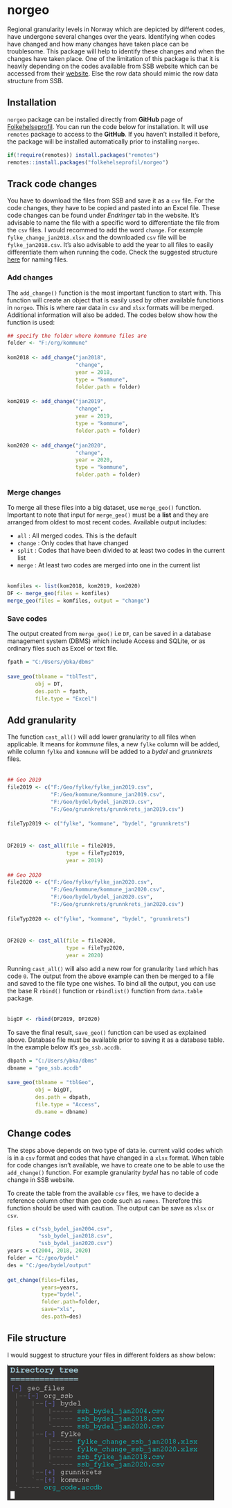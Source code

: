 
# norgeo

<!-- badges: start -->

<!-- badges: end -->

Regional granularity levels in Norway which are depicted by different
codes, have undergone several changes over the years. Identifying when
codes have changed and how many changes have taken place can be
troublesome. This package will help to identify these changes and when
the changes have taken place. One of the limitation of this package is
that it is heavily depending on the codes available from SSB website
which can be accessed from their
[website](https://www.ssb.no/befolkning/artikler-og-publikasjoner/regionale-endringer-2020).
Else the row data should mimic the row data structure from SSB.

## Installation

`norgeo` package can be installed directly from **GitHub** page of
[Folkehelseprofil](https://github.com/folkehelseprofil). You can run the
code below for installation. It will use `remotes` package to access to
the **GitHub**. If you haven’t installed it before, the package will be
installed automatically prior to installing `norgeo`.

``` r
if(!require(remotes)) install.packages("remotes")
remotes::install.packages("folkehelseprofil/norgeo")
```

## Track code changes

You have to download the files from SSB and save it as a `csv` file. For
the code changes, they have to be copied and pasted into an Excel file.
These code changes can be found under *Endringer* tab in the website.
It’s advisable to name the file with a specific word to differentiate
the file from the `csv` files. I would recommed to add the word
`change`. For example `fylke_change_jan2018.xlsx` and the downloaded
`csv` file will be `fylke_jan2018.csv`. It’s also advisable to add the
year to all files to easily differentiate them when running the code.
Check the suggested structure [here](#file-structure) for naming files.

### Add changes

The `add_change()` function is the most important function to start
with. This function will create an object that is easily used by other
available functions in `norgeo`. This is where raw data in `csv` and
`xlsx` formats will be merged. Additional information will also be
added. The codes below show how the function is used:

``` r
## specify the folder where kommune files are
folder <- "F:/org/kommune"

kom2018 <- add_change("jan2018",
                      "change",
                      year = 2018,
                      type = "kommune",
                      folder.path = folder)

kom2019 <- add_change("jan2019",
                      "change",
                      year = 2019,
                      type = "kommune",
                      folder.path = folder)

kom2020 <- add_change("jan2020",
                      "change",
                      year = 2020,
                      type = "kommune",
                      folder.path = folder)
```

### Merge changes

To merge all these files into a big dataset, use `merge_geo()` function.
Important to note that input for `merge_geo()` must be a **list** and
they are arranged from oldest to most recent codes. Available output
includes:

  - `all` : All merged codes. This is the default
  - `change` : Only codes that have changed
  - `split` : Codes that have been divided to at least two codes in the
    current list
  - `merge` : At least two codes are merged into one in the current list

<!-- end list -->

``` r

komfiles <- list(kom2018, kom2019, kom2020)
DF <- merge_geo(files = komfiles)
merge_geo(files = komfiles, output = "change")
```

### Save codes

The output created from `merge_geo()` i.e `DF`, can be saved in a
database management system (DBMS) which include Access and SQLite, or as
ordinary files such as Excel or text file.

``` r
fpath = "C:/Users/ybka/dbms"

save_geo(tblname = "tblTest",
         obj = DT,
         des.path = fpath,
         file.type = "Excel")
```

## Add granularity

The function `cast_all()` will add lower granularity to all files when
applicable. It means for *kommune* files, a new `fylke` column will be
added, while column `fylke` and `kommune` will be added to a *bydel* and
*grunnkrets* files.

``` r

## Geo 2019
file2019 <- c("F:/Geo/fylke/fylke_jan2019.csv",
              "F:/Geo/kommune/kommune_jan2019.csv",
              "F:/Geo/bydel/bydel_jan2019.csv",
              "F:/Geo/grunnkrets/grunnkrets_jan2019.csv")

fileTyp2019 <- c("fylke", "kommune", "bydel", "grunnkrets")


DF2019 <- cast_all(file = file2019,
                   type = fileTyp2019,
                   year = 2019)

## Geo 2020
file2020 <- c("F:/Geo/fylke/fylke_jan2020.csv",
              "F:/Geo/kommune/kommune_jan2020.csv",
              "F:/Geo/bydel/bydel_jan2020.csv",
              "F:/Geo/grunnkrets/grunnkrets_jan2020.csv")

fileTyp2020 <- c("fylke", "kommune", "bydel", "grunnkrets")


DF2020 <- cast_all(file = file2020,
                   type = fileTyp2020,
                   year = 2020)
```

Running `cast_all()` will also add a new row for granularity `land`
which has code `0`. The output from the above example can then be merged
to a file and saved to the file type one wishes. To bind all the output,
you can use the base R `rbind()` function or `rbindlist()` function from
`data.table` package.

``` r

bigDF <- rbind(DF2019, DF2020)
```

To save the final result, `save_geo()` function can be used as explained
above. Database file must be available prior to saving it as a database
table. In the example below it’s `geo_ssb.accdb`.

``` r
dbpath = "C:/Users/ybka/dbms"
dbname = "geo_ssb.accdb"

save_geo(tblname = "tblGeo",
         obj = bigDT,
         des.path = dbpath,
         file.type = "Access",
         db.name = dbname)
```

## Change codes

The steps above depends on two type of data ie. current valid codes
which is in a `csv` format and codes that have changed in a `xlsx`
format. When table for code changes isn’t available, we have to create
one to be able to use the `add_change()` function. For example
granularity *bydel* has no table of code change in SSB website.

To create the table from the available `csv` files, we have to decide a
reference column other than geo code such as `names`. Therefore this
function should be used with caution. The output can be save as `xlsx`
or `csv`.

``` r
files = c("ssb_bydel_jan2004.csv",
          "ssb_bydel_jan2018.csv",
          "ssb_bydel_jan2020.csv")
years = c(2004, 2018, 2020)
folder = "C:/geo/bydel"
des = "C:/geo/bydel/output"

get_change(files=files,
           years=years,
           type="bydel",
           folder.path=folder,
           save="xls",
           des.path=des)
```

## File structure

I would suggest to structure your files in different folders as show
below:

![File structure](man/figures/geo_dir2.PNG)
